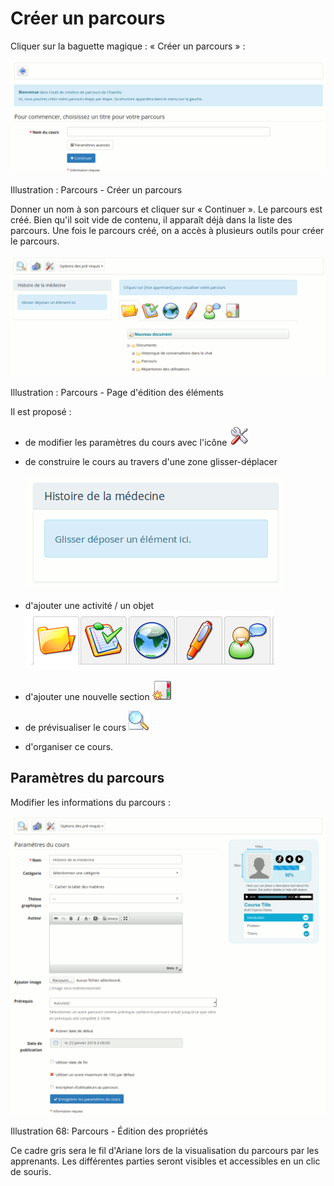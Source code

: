 # Créer un parcours

Cliquer sur la baguette magique : « Créer un parcours » :

![](../../.gitbook/assets/image112%20%281%29.png)

Illustration : Parcours - Créer un parcours

Donner un nom à son parcours et cliquer sur « Continuer ». Le parcours est créé. Bien qu'il soit vide de contenu, il apparaît déjà dans la liste des parcours. Une fois le parcours créé, on a accès à plusieurs outils pour créer le parcours.

![](../../.gitbook/assets/image114%20%281%29.png)

Illustration : Parcours - Page d'édition des éléments

Il est proposé :

* de modifier les paramètres du cours avec l'icône ![](../../.gitbook/assets/graphics8%20%285%29.png)
* de construire le cours au travers d'une zone glisser-déplacer

  ![](../../.gitbook/assets/image113%20%281%29.png)

* d'ajouter une activité / un objet ![](../../.gitbook/assets/graphics23%20%285%29.png)
* d'ajouter une nouvelle section ![](../../.gitbook/assets/graphics19%20%285%29.png)
* de prévisualiser le cours ![](../../.gitbook/assets/graphics21%20%285%29.png)
* d'organiser ce cours.

## Paramètres du parcours <a id="param-tres-du-parcours"></a>

Modifier les informations du parcours :

![](../../.gitbook/assets/image115%20%281%29.png)

Illustration 68: Parcours - Édition des propriétés

Ce cadre gris sera le fil d'Ariane lors de la visualisation du parcours par les apprenants. Les différentes parties seront visibles et accessibles en un clic de souris.

